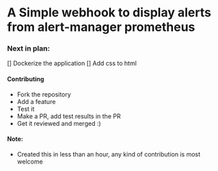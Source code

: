 
# A Simple webhook to display alerts from alert-manager prometheus


### Next in plan:
[] Dockerize the application
[] Add css to html


#### Contributing
- Fork the repository
- Add a feature
- Test it
- Make a PR, add test results in the PR
- Get it reviewed and merged :)


#### Note:
* Created this in less than an hour, any kind of contribution is most welcome
